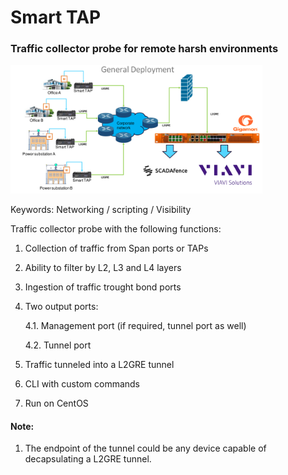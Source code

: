 # Smart TAP
### Traffic collector probe for remote harsh environments 

<img src="https://github.com/Alek3498/SmarTAP/blob/main/general_deployment.png" width="80%" height="80%">

Keywords: Networking / scripting / Visibility

Traffic collector probe with the following functions:

1. Collection of traffic from Span ports or TAPs

2. Ability to filter by L2, L3 and L4 layers

3. Ingestion of traffic trought bond ports

4. Two output ports:

    4.1. Management port (if required, tunnel port as well)
    
    4.2. Tunnel port
    
5. Traffic tunneled into a L2GRE tunnel

6. CLI with custom commands

7. Run on CentOS

#### Note:

1. The endpoint of the tunnel could be any device capable of decapsulating a L2GRE tunnel.
